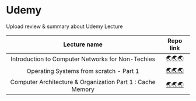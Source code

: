 # Udemy
Upload review & summary about Udemy Lecture

|                        Lecture name                        |                                                             Repo link                                                            |
|:----------------------------------------------------------:|:--------------------------------------------------------------------------------------------------------------------------------:|
|      Introduction to Computer Networks for Non-Techies     |         [🌏🌏🌏](https://github.com/seonghwan7694/Udemy/tree/main/Introduction%20to%20Computer%20Networks%20for%20Non-Techies)         |
|           Operating Systems from scratch - Part 1          |             [🌏🌏🌏](https://github.com/seonghwan7694/Udemy/tree/main/Operating%20Systems%20from%20scratch%20-%20Part%201)             |
| Computer Architecture & Organization Part 1 : Cache Memory | [🌏🌏🌏](https://github.com/seonghwan7694/Udemy/tree/main/Computer%20Architecture%20and%20Organization%20Part%201%20%20Cache%20Memory) |


